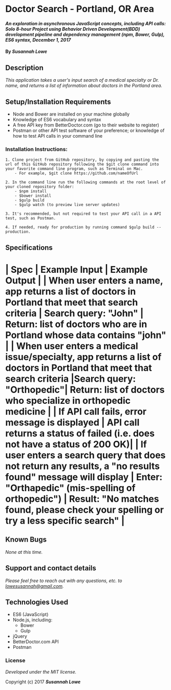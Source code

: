 # Doctor Search - Portland, OR Area

#### _An exploration in asynchronous JavaScript concepts, including API calls: Solo 8-hour Project using Behavior Driven Development(BDD) development pipeline and dependency management (npm, Bower, Gulp), ES6 syntax, December 1, 2017_


#### By _**Susannah Lowe**_

## Description
_This application takes a user's input search of a medical specialty or Dr. name, and returns a list of information about doctors in the Portland area._


## Setup/Installation Requirements
   * Node and Bower are installed on your machine globally
   * Knowledge of ES6 vocabulary and syntax
   * A free API key from BetterDoctor.com (go to their website to register)
   * Postman or other API test software of your preference; or knowledge of how to test API calls in your command line

  ### Installation Instructions:
    1. Clone project from GitHub repository, by copying and pasting the url of this GitHub repository following the $git clone command into your favorite command line program, such as Terminal on Mac.  
        - For example, $git clone https://github.com/nameOfUrl

    2. In the command line run the following commands at the root level of your cloned repository folder:
        - $npm install
        - $bower install
        - $gulp build
        - $gulp watch (to preview live server updates)

    3. It's recommended, but not required to test your API call in a API test, such as Postman.

    4. If needed, ready for production by running command $gulp build --production.


## Specifications

| Spec        | Example Input           | Example Output  |
| When user enters a name, app returns a list of doctors in Portland that meet that search criteria | Search query: "John" | Return: list of doctors who are in Portland whose data contains "john" |
| When user enters a medical issue/specialty, app returns a list of doctors in Portland that meet that search criteria |Search query: "Orthopedic"| Return: list of doctors who specialize in orthopedic medicine |
| If API call fails, error message is displayed | API call returns a status of failed (i.e. does not have a status of 200 OK)|
| If user enters a search query that does not return any results, a "no results found" message will display | Enter: "Orthapedic" (mis-spelling of orthopedic") | Result: "No matches found, please check your spelling or try a less specific search" |
=======


## Known Bugs

_None at this time._


## Support and contact details

_Please feel free to reach out with any questions, etc. to lowesusannah@gmail.com._


## Technologies Used

* ES6 (JavaScript)
* Node.js, including:
  - Bower
  - Gulp
* jQuery
* BetterDoctor.com API
* Postman

### License

*Developed under the MIT license.*

Copyright (c) 2017 **_Susannah Lowe_**
